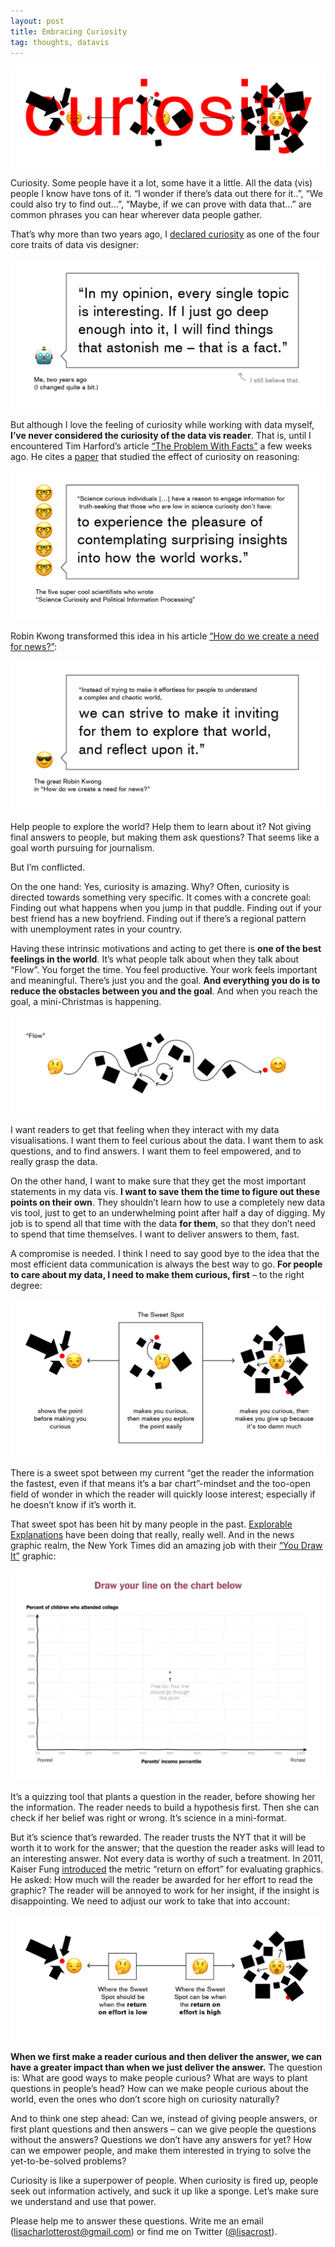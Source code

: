 ```yaml
---
layout: post
title: Embracing Curiosity
tag: thoughts, datavis
---
```


![image](/pic/170407_curiosity-09.png)

Curiosity. Some people have it a lot, some have it a little. All the data (vis) people I know have tons of it. “I wonder if there’s data out there for it..”, “We could also try to find out…”, “Maybe, if we can prove with data that…” are common phrases you can hear wherever data people gather. 

That’s why more than two years ago, I [declared curiosity](
https://lisacharlotterost.github.io/2015/01/14/Personality-Traits-for-a-Data-Vis-Career/) as one of the four core traits of data vis designer: 

![image](/pic/170407_curiosity-08.png)

But although I love the feeling of curiosity while working with data myself, **I’ve never considered the curiosity of the data vis reader**. That is, until I encountered Tim Harford’s article [“The Problem With Facts”](http://timharford.com/2017/03/the-problem-with-facts/) a few weeks ago. He cites a [paper](http://onlinelibrary.wiley.com/doi/10.1111/pops.12396/full) that studied the effect of curiosity on reasoning: 

![image](/pic/170407_curiosity-06.png)


Robin Kwong transformed this idea in his article [“How do we create a need for news?”](http://robinkwong.com/need-for-news/):

![image](/pic/170407_curiosity-07.png)

Help people to explore the world? Help them to learn about it? Not giving final answers to people, but making them ask questions? That seems like a goal worth pursuing for journalism.

But I’m conflicted. 

On the one hand: Yes, curiosity is amazing. Why? Often, curiosity is directed towards something very specific. It comes with a concrete goal: Finding out what happens when you jump in that puddle. Finding out if your best friend has a new boyfriend. Finding out if there’s a regional pattern with unemployment rates in your country.

Having these intrinsic motivations and acting to get there is **one of the best feelings in the world**. It’s what people talk about when they talk about “Flow”. You forget the time. You feel productive. Your work feels important and meaningful. There’s just you and the goal. **And everything you do is to reduce the obstacles between you and the goal**. And when you reach the goal, a mini-Christmas is happening. 

![image](/pic/170407_curiosity-05.png)

I want readers to get that feeling when they interact with my data visualisations. I want them to feel curious about the data. I want them to ask questions, and to find answers. I want them to feel empowered, and to really grasp the data.

On the other hand, I want to make sure that they get the most important statements in my data vis. **I want to save them the time to figure out these points on their own**. They shouldn’t learn how to use a completely new data vis tool, just to get to an underwhelming point after half a day of digging. My job is to spend all that time with the data **for them**, so that they don’t need to spend that time themselves. I want to deliver answers to them, fast. 

A compromise is needed. I think I need to say good bye to the idea that the most efficient data communication is always the best way to go. **For people to care about my data, I need to make them curious, first** – to the right degree: 

![image](/pic/170407_curiosity-01.png)

There is a sweet spot between my current “get the reader the information the fastest, even if that means it’s a bar chart”-mindset and the too-open field of wonder in which the reader will quickly loose interest; especially if he doesn’t know if it’s worth it. 

That sweet spot has been hit by many people in the past. [Explorable Explanations](http://explorableexplanations.com/) have been doing that really, really well. And in the news graphic realm, the New York Times did an amazing job with their [“You Draw It”](https://www.nytimes.com/interactive/2015/05/28/upshot/you-draw-it-how-family-income-affects-childrens-college-chances.html) graphic: 

[![image](/pic/170407_curiosity-03.png)](https://www.nytimes.com/interactive/2015/05/28/upshot/you-draw-it-how-family-income-affects-childrens-college-chances.html)

It’s a quizzing tool that plants a question in the reader, before showing her the information. The reader needs to build a hypothesis first. Then she can check if her belief was right or wrong. It’s science in a mini-format. 

But it’s science that’s rewarded. The reader trusts the NYT that it will be worth it to work for the answer; that the question the reader asks will lead to an interesting answer. Not every data is worthy of such a treatment. In 2011, Kaiser Fung [introduced](https://statisticsforum.wordpress.com/2011/07/31/one-difference-between-statistical-graphics-and-infoviz-is-the-return-on-effort/) the metric “return on effort” for evaluating graphics. He asked: How much will the reader be awarded for her effort to read the graphic? The reader will be annoyed to work for her insight, if the insight is disappointing. We need to adjust our work to take that into account: 

![image](/pic/170407_curiosity-02.png)

**When we first make a reader curious and then deliver the answer, we can have a greater impact than when we just deliver the answer.** The question is: What are good ways to make people curious? What are ways to plant questions in people’s head? How can we make people curious about the world, even the ones who don’t score high on curiosity naturally?

And to think one step ahead: Can we, instead of giving people answers, or first plant questions and then answers – can we give people the questions without the answers? Questions we don’t have any answers for yet? How can we empower people, and make them interested in trying to solve the yet-to-be-solved problems?

Curiosity is like a superpower of people. When curiosity is fired up, people seek out information actively, and suck it up like a sponge. Let’s make sure we understand and use that power.

Please help me to answer these questions. Write me an email ([lisacharlotterost@gmail.com](mailto:lisacharlotterost@gmail.com)) or find me on Twitter ([@lisacrost](https://twitter.com/lisacrost)). 

